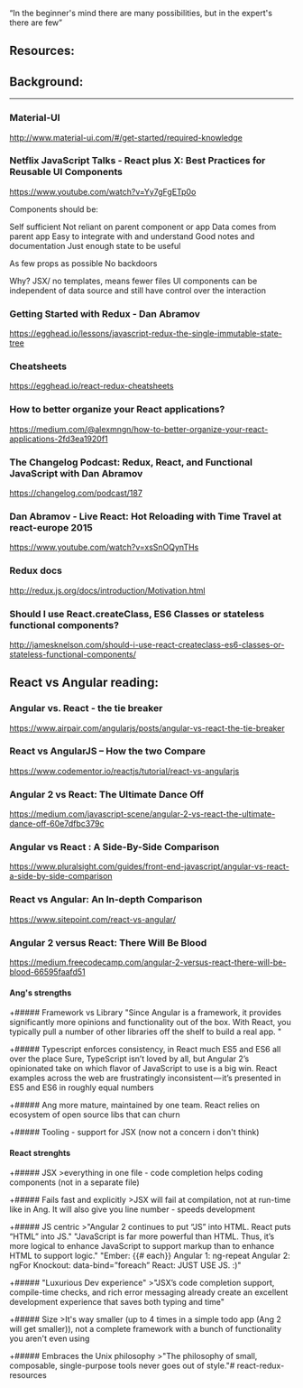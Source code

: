 
“In the beginner's mind there are many possibilities, but in the expert's there are few”

## Resources:

## Background:
***
### Material-UI
http://www.material-ui.com/#/get-started/required-knowledge

### Netflix JavaScript Talks - React plus X: Best Practices for Reusable UI Components
https://www.youtube.com/watch?v=Yy7gFgETp0o

  Components should be:

  Self sufficient
    Not reliant on parent component or app
    Data comes from parent app
  Easy to integrate with and understand
    Good notes and documentation
  Just enough state to be useful

  As few props as possible
  No backdoors

  Why?
  JSX/ no templates, means fewer files
  UI components can be independent of data source and still have control over the interaction


### Getting Started with Redux - Dan Abramov
https://egghead.io/lessons/javascript-redux-the-single-immutable-state-tree

### Cheatsheets
https://egghead.io/react-redux-cheatsheets

### How to better organize your React applications?
https://medium.com/@alexmngn/how-to-better-organize-your-react-applications-2fd3ea1920f1


### The Changelog Podcast: Redux, React, and Functional JavaScript with Dan Abramov
https://changelog.com/podcast/187

### Dan Abramov - Live React: Hot Reloading with Time Travel at react-europe 2015
https://www.youtube.com/watch?v=xsSnOQynTHs

### Redux docs
http://redux.js.org/docs/introduction/Motivation.html

### Should I use React.createClass, ES6 Classes or stateless functional components?
http://jamesknelson.com/should-i-use-react-createclass-es6-classes-or-stateless-functional-components/


## React vs Angular reading:

### Angular vs. React - the tie breaker
https://www.airpair.com/angularjs/posts/angular-vs-react-the-tie-breaker

### React vs AngularJS – How the two Compare
https://www.codementor.io/reactjs/tutorial/react-vs-angularjs

### Angular 2 vs React: The Ultimate Dance Off
https://medium.com/javascript-scene/angular-2-vs-react-the-ultimate-dance-off-60e7dfbc379c

### Angular vs React : A Side-By-Side Comparison
https://www.pluralsight.com/guides/front-end-javascript/angular-vs-react-a-side-by-side-comparison

### React vs Angular: An In-depth Comparison
https://www.sitepoint.com/react-vs-angular/

### Angular 2 versus React: There Will Be Blood
https://medium.freecodecamp.com/angular-2-versus-react-there-will-be-blood-66595faafd51

#### Ang's strengths
+##### Framework vs Library
    "Since Angular is a framework, it provides significantly more opinions and functionality out of the box. With React, you typically pull a number of other libraries off the shelf to build a real app. "

+##### Typescript enforces consistency, in React much ES5 and ES6 all over the place
    Sure, TypeScript isn’t loved by all, but Angular 2’s opinionated take on which flavor of JavaScript to use is a big win. React examples across the web are frustratingly inconsistent — it’s presented in ES5 and ES6 in roughly equal numbers

+##### Ang more mature, maintained by one team. React relies on ecosystem of open source libs that can churn

+##### Tooling - support for JSX (now not a concern i don't think)

#### React strenghts
+##### JSX
      >everything in one file - code completion helps coding components (not in a separate file)

+##### Fails fast and explicitly
      >JSX will fail at compilation, not at run-time like in Ang.
      It will also give you line number - speeds development

+##### JS centric
    >"Angular 2 continues to put “JS” into HTML. React puts “HTML” into JS."
    "JavaScript is far more powerful than HTML. Thus, it’s more logical to enhance JavaScript to support markup than to enhance HTML to support logic."
    "Ember: {{# each}}
    Angular 1: ng-repeat
    Angular 2: ngFor
    Knockout: data-bind=”foreach”
    React: JUST USE JS. :)"

+##### "Luxurious Dev experience"
    >"JSX’s code completion support, compile-time checks, and rich error messaging already create an excellent development experience that saves both typing and time"

+##### Size
      >It's way smaller (up to 4 times in a simple todo app (Ang 2 will get smaller)), not a complete framework with a bunch of functionality you aren't even using

+##### Embraces the Unix philosophy
      >"The philosophy of small, composable, single-purpose tools never goes out of style."# react-redux-resources
